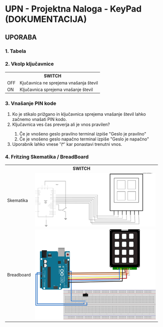 # UPN - Projektna Naloga - KeyPad (DOKUMENTACIJA)


## UPORABA

### 1. Tabela   




### 2. Vkolp ključavnice

<table>
  <th colspan=2> SWITCH </th>
    <tr>
      <td> OFF </td>
      <td> Kjučavnica ne sprejema vnašanja števil </td>
    <tr>
      <td> ON </td>
      <td> Ključavnica sprejema vnašanje števil </td>
</table>

### 3. Vnašanje PIN kode

<ol>
  <li> Ko je stikalo prižgano in ključavnica sprejema vnašanje števil lahko začnemo vnašati PIN kodo. </li>
  <li> Ključavnica ves čas preverja ali je vnos pravilen? </li>
  <ol>
    <li> Če je vnošeno geslo pravilno terminal izpiše "Geslo je pravilno" </li>
    <li> Če je vnošeno geslo napačno terminal izpiše "Geslo je napačno" </li>
  </ol>
  <li> Uporabnik lahko vnese '\*' kar ponastavi trenutni vnos. </li>
</ol>


### 4. Fritzing Skematika / BreadBoard

<table>
  <th colspan=2> SWITCH </th>
    <tr>
      <td> Skematika </td>
      <td> <img src="https://github.com/AljazKukovec/UPN_Projektna_KeyPad/blob/main/KeyPad3x4_Fritzing/KeyPad3x4_Schematic.svg"     alt="smb" width="500"> </td>
    <tr>
      <td> Breadboard </td>
      <td> <img src="https://github.com/AljazKukovec/UPN_Projektna_KeyPad/blob/main/KeyPad3x4_Fritzing/KeyPad3x4_BreadBoard.svg" alt="smb" width="500"> </td>
</table>



